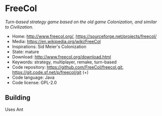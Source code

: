 # FreeCol

_Turn-based strategy game based on the old game Colonization, and similar to Civilization._

- Home: http://www.freecol.org/, https://sourceforge.net/projects/freecol/
- Media: https://en.wikipedia.org/wiki/FreeCol
- Inspirations: Sid Meier's Colonization
- State: mature
- Download: http://www.freecol.org/download.html
- Keywords: strategy, multiplayer, remake, turn-based
- Code repository: https://github.com/FreeCol/freecol.git, https://git.code.sf.net/p/freecol/git (+)
- Code language: Java
- Code license: GPL-2.0

## Building

Uses Ant

